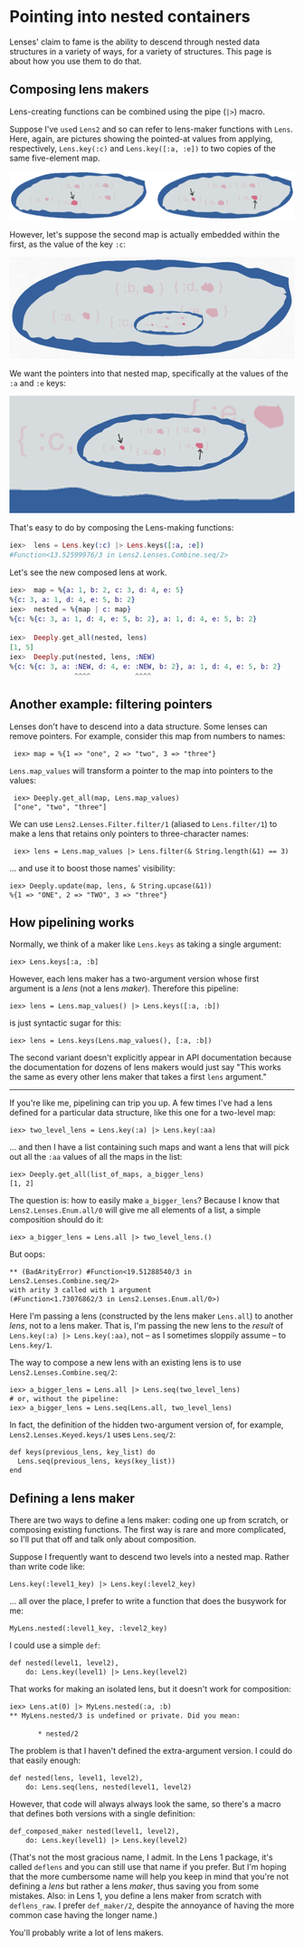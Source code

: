 # Pointing into nested containers

Lenses' claim to fame is the ability to descend through nested data
structures in a variety of ways, for a variety of structures. This
page is about how you use them to do that.


## Composing lens makers

Lens-creating functions can be combined using the pipe (`|>`)
macro.

Suppose I've `use`d `Lens2` and so can refer to lens-maker functions
with `Lens`. Here, again, are pictures showing the pointed-at values
from applying, respectively, `Lens.key(:c)` and `Lens.key([:a, :e])`
to two copies of the same five-element map.


![Alt-text is coming](pics/tutorial02-two-maps.png)

However, let's suppose the second map is actually embedded within the first, as the value of the key `:c`:


![Alt-text is coming](pics/tutorial02-blended-maps.png)

We want the pointers into that nested map, specifically at the values of the `:a` and `:e` keys:


![Alt-text is coming](pics/tutorial02-nested-pointers.png)

That's easy to do by composing the Lens-making functions:


```elixir
iex>  lens = Lens.key(:c) |> Lens.keys([:a, :e])
#Function<13.52599976/3 in Lens2.Lenses.Combine.seq/2>
```

Let's see the new composed lens at work.

```elixir
iex>  map = %{a: 1, b: 2, c: 3, d: 4, e: 5}
%{c: 3, a: 1, d: 4, e: 5, b: 2}
iex>  nested = %{map | c: map}
%{c: %{c: 3, a: 1, d: 4, e: 5, b: 2}, a: 1, d: 4, e: 5, b: 2}

iex>  Deeply.get_all(nested, lens)
[1, 5]
iex>  Deeply.put(nested, lens, :NEW)
%{c: %{c: 3, a: :NEW, d: 4, e: :NEW, b: 2}, a: 1, d: 4, e: 5, b: 2}
                ^^^^           ^^^^
```

## Another example: filtering pointers

Lenses don't have to descend into a data structure. Some lenses can
remove pointers. For example, consider this map from numbers to names:

     iex> map = %{1 => "one", 2 => "two", 3 => "three"}
     
`Lens.map_values` will transform a pointer to the map into pointers to the values:

     iex> Deeply.get_all(map, Lens.map_values)
     ["one", "two", "three"]

We can use `Lens2.Lenses.Filter.filter/1` (aliased to `Lens.filter/1`) to make a lens that retains only pointers to three-character names:

     iex> lens = Lens.map_values |> Lens.filter(& String.length(&1) == 3)
     
... and use it to boost those names' visibility:

    iex> Deeply.update(map, lens, & String.upcase(&1))
    %{1 => "ONE", 2 => "TWO", 3 => "three"}


## How pipelining works


Normally, we think of a maker like `Lens.keys` as taking a single argument:

    iex> Lens.keys[:a, :b]
   
However, each lens maker has a two-argument version whose first
argument is a *lens* (not a lens *maker*). Therefore this pipeline:

    iex> lens = Lens.map_values() |> Lens.keys([:a, :b])
    
is just syntactic sugar for this:

    iex> lens = Lens.keys(Lens.map_values(), [:a, :b])
    
The second variant doesn't explicitly appear in API documentation
because the documentation for dozens of lens makers would just say
"This works the same as every other lens maker that takes a first
`lens` argument."

----

If you're like me, pipelining can trip you up. A few times I've had a lens defined for a particular
data structure, like this one for a two-level map:

    iex> two_level_lens = Lens.key(:a) |> Lens.key(:aa)
    
... and then I have a list containing such maps and want a lens that will pick
out all the `:aa` values of all the maps in the list:

    iex> Deeply.get_all(list_of_maps, a_bigger_lens)
    [1, 2]
    
The question is: how to easily make `a_bigger_lens`? Because I know
that `Lens2.Lenses.Enum.all/0` will give me all elements of a list, a simple
composition should do it:

    iex> a_bigger_lens = Lens.all |> two_level_lens.()
    
But oops:

    ** (BadArityError) #Function<19.51288540/3 in Lens2.Lenses.Combine.seq/2>
    with arity 3 called with 1 argument
    (#Function<1.73076862/3 in Lens2.Lenses.Enum.all/0>)

Here I'm passing a lens (constructed by the lens maker `Lens.all`) to
another *lens*, not to a lens maker. That is, I'm passing the new lens to the *result* of `Lens.key(:a) |> Lens.key(:aa)`, not – as I sometimes sloppily assume – to `Lens.key/1`. 


The way to compose a new lens with an existing lens is to use `Lens2.Lenses.Combine.seq/2`:

    iex> a_bigger_lens = Lens.all |> Lens.seq(two_level_lens)
    # or, without the pipeline:
    iex> a_bigger_lens = Lens.seq(Lens.all, two_level_lens)

In fact, the definition of the hidden two-argument version of, for
example, `Lens2.Lenses.Keyed.keys/1` uses `Lens.seq/2`:

    def keys(previous_lens, key_list) do
      Lens.seq(previous_lens, keys(key_list))
    end


## Defining a lens maker

There are two ways to define a lens maker: coding one up from scratch,
or composing existing functions. The first way is rare and more
complicated, so I'll put that off and talk only about composition.

Suppose I frequently want to descend two levels into a nested map. Rather than write code like:

    Lens.key(:level1_key) |> Lens.key(:level2_key)
    
... all over the place, I prefer to write a function that does the busywork for me:

    MyLens.nested(:level1_key, :level2_key)
    
I could use a simple `def`:

    def nested(level1, level2),
        do: Lens.key(level1) |> Lens.key(level2)
    
That works for making an isolated lens, but it doesn't work for composition:

    iex> Lens.at(0) |> MyLens.nested(:a, :b)
    ** MyLens.nested/3 is undefined or private. Did you mean:

           * nested/2    

The problem is that I haven't defined the extra-argument version. I could do that easily enough:

    def nested(lens, level1, level2),
        do: Lens.seq(lens, nested(level1, level2)
        
However, that code will always always look the same, so there's a macro that defines both versions with a single definition:

    def_composed_maker nested(level1, level2),
        do: Lens.key(level1) |> Lens.key(level2)

(That's not the most gracious name, I admit. In the Lens 1 package,
it's called `deflens` and you can still use that name if you
prefer. But I'm hoping that the more cumbersome name will help you
keep in mind that you're not defining a *lens* but rather a lens
*maker*, thus saving you from some mistakes. Also: in Lens 1, you
define a lens maker from scratch with `deflens_raw`. I prefer
`def_maker/2`, despite the annoyance of having the more common case
having the longer name.)

You'll probably write a lot of lens makers.


